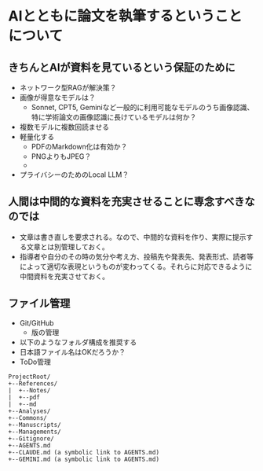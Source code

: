 # AIとともに論文を執筆するということについて


## きちんとAIが資料を見ているという保証のために
  * ネットワーク型RAGが解決策？
  * 画像が得意なモデルは？
    * Sonnet, CPT5, Geminiなど一般的に利用可能なモデルのうち画像認識、特に学術論文の画像認識に長けているモデルは何か？
  * 複数モデルに複数回読ませる
  * 軽量化する
    * PDFのMarkdown化は有効か？
    * PNGよりもJPEG？
    * 
  * プライバシーのためのLocal LLM？


## 人間は中間的な資料を充実させることに専念すべきなのでは
  * 文章は書き直しを要求される。なので、中間的な資料を作り、実際に提示する文章とは別管理しておく。
  * 指導者や自分のその時の気分や考え方、投稿先や発表先、発表形式、読者等によって適切な表現というものが変わってくる。それらに対応できるように中間資料を充実させておく。


## ファイル管理
  * Git/GitHub
    * 版の管理
  * 以下のようなフォルダ構成を推奨する
  * 日本語ファイル名はOKだろうか？
  * ToDo管理

```
ProjectRoot/
+--References/
|  +--Notes/
|  +--pdf
|  +--md
+--Analyses/
+--Commons/
+--Manuscripts/
+--Managements/
+--Gitignore/
+--AGENTS.md
+--CLAUDE.md (a symbolic link to AGENTS.md)
+--GEMINI.md (a symbolic link to AGENTS.md)
```


